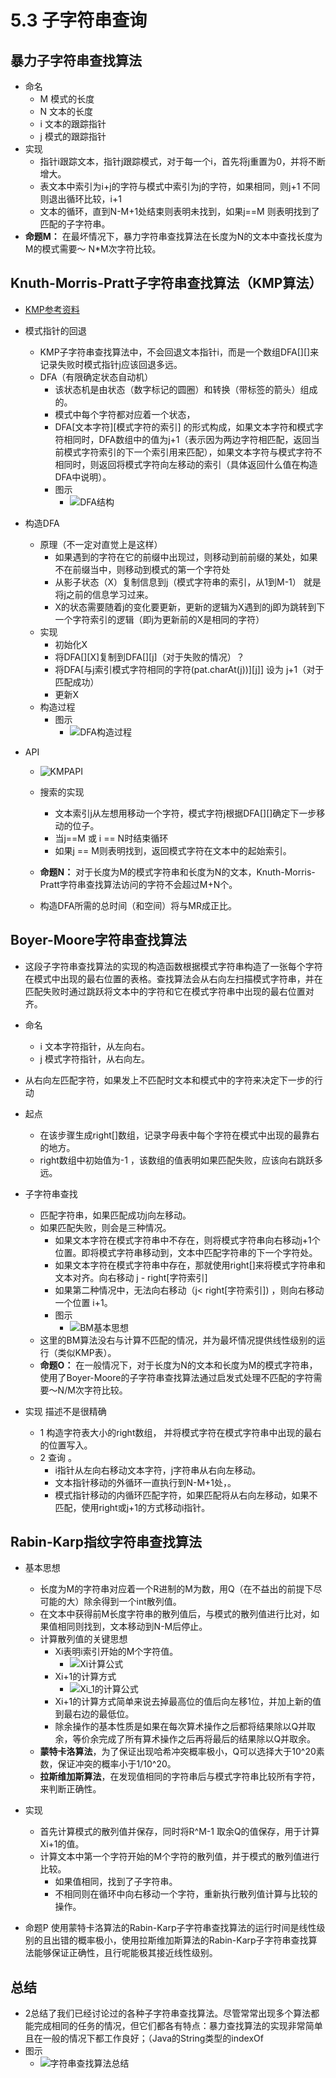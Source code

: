 # 5.3 子字符串查询



## 暴力子字符串查找算法
* 命名
  * M 模式的长度
  * N 文本的长度
  * i 文本的跟踪指针
  * j 模式的跟踪指针
* 实现
  * 指针i跟踪文本，指针j跟踪模式，对于每一个i，首先将j重置为0，并将不断增大。
  * 表文本中索引为i+j的字符与模式中索引为j的字符，如果相同，则j+1 不同则退出循环比较，i+1
  * 文本的循环，直到N-M+1处结束则表明未找到，如果j==M 则表明找到了匹配的子字符串。
* **命题M：** 在最坏情况下，暴力字符串查找算法在长度为N的文本中查找长度为M的模式需要～ N*M次字符比较。

## Knuth-Morris-Pratt子字符串查找算法（KMP算法）
* [KMP参考资料](https://mp.weixin.qq.com/s/2xzHt42Bd8uoWhhnaQfduw)

* 模式指针的回退
  * KMP子字符串查找算法中，不会回退文本指针i，而是一个数组DFA[][]来记录失败时模式指针j应该回退多远。
  * DFA（有限确定状态自动机）
    * 该状态机是由状态（数字标记的圆圈）和转换（带标签的箭头）组成的。
    * 模式中每个字符都对应着一个状态，
    * DFA[文本字符][模式字符的索引] 的形式构成，如果文本字符和模式字符相同时，DFA数组中的值为j+1（表示因为两边字符相匹配，返回当前模式字符索引的下一个索引用来匹配），如果文本字符与模式字符不相同时，则返回将模式字符向左移动的索引（具体返回什么值在构造DFA中说明）。
    * 图示
      * ![DFA结构](images/DFA结构.png)

* 构造DFA
  * 原理（不一定对直觉上是这样）
    * 如果遇到的字符在它的前缀中出现过，则移动到前前缀的某处，如果不在前缀当中，则移动到模式的第一个字符处
    * 从影子状态（X）复制信息到j（模式字符串的索引，从1到M-1） 就是将j之前的信息学习过来。
    * X的状态需要随着j的变化要更新，更新的逻辑为X遇到的j即为跳转到下一个字符索引的逻辑（即j为更新前的X是相同的字符）
  * 实现
    * 初始化X
    * 将DFA[][X]复制到DFA[][j]（对于失败的情况）？
    * 将DFA[与j索引模式字符相同的字符(pat.charAt(j))][j]] 设为 j+1（对于匹配成功）
    * 更新X
  * 构造过程
    * 图示
      * ![DFA构造过程](images/DFA构造过程.png)
* API
  * ![KMPAPI](images/KMPAPI.png)
  * 搜索的实现
    * 文本索引j从左想用移动一个字符，模式字符j根据DFA[][]确定下一步移动的位子。
    * 当j==M 或 i == N时结束循环
    * 如果j == M则表明找到，返回模式字符在文本中的起始索引。

  * **命题N：** 对于长度为M的模式字符串和长度为N的文本，Knuth-Morris-Pratt字符串查找算法访问的字符不会超过M+N个。
  * 构造DFA所需的总时间（和空间）将与MR成正比。

## Boyer-Moore字符串查找算法
* 这段子字符串查找算法的实现的构造函数根据模式字符串构造了一张每个字符在模式中出现的最右位置的表格。查找算法会从右向左扫描模式字符串，并在匹配失败时通过跳跃将文本中的字符和它在模式字符串中出现的最右位置对齐。

* 命名
  * i 文本字符指针，从左向右。
  * j 模式字符指针，从右向左。
* 从右向左匹配字符，如果发上不匹配时文本和模式中的字符来决定下一步的行动
* 起点
  * 在该步骤生成right[]数组，记录字母表中每个字符在模式中出现的最靠右的地方。
  * right数组中初始值为-1 ，该数组的值表明如果匹配失败，应该向右跳跃多远。
* 子字符串查找
  * 匹配字符串，如果匹配成功j向左移动。
  * 如果匹配失败，则会是三种情况。
    * 如果文本字符在模式字符串中不存在，则将模式字符串向右移动j+1个位置。即将模式字符串移动到，文本中匹配字符串的下一个字符处。
    * 如果文本字符在模式字符串中存在，那就使用right[]来将模式字符串和文本对齐。向右移动 j - right[字符索引]
    * 如果第二种情况中，无法向右移动（j< right[字符索引]) ，则向右移动一个位置 i+1。
    * 图示
      * ![BM基本思想](images/BM基本思想.png)
  * 这里的BM算法没右与计算不匹配的情况，并为最坏情况提供线性级别的运行（类似KMP表）。
  * **命题O：** 在一般情况下，对于长度为N的文本和长度为M的模式字符串，使用了Boyer-Moore的子字符串查找算法通过启发式处理不匹配的字符需要～N/M次字符比较。
* 实现 描述不是很精确
  * 1 构造字符表大小的right数组， 并将模式字符在模式字符串中出现的最右的位置写入。
  * 2 查询 。  
    * i指针从左向右移动文本字符，j字符串从右向左移动。
    * 文本指针移动的外循环一直执行到N-M+1处，。
    * 模式指针移动的内循环匹配字符，如果匹配将从右向左移动，如果不匹配，使用right或j+1的方式移动i指针。
  

## Rabin-Karp指纹字符串查找算法

* 基本思想
  * 长度为M的字符串对应着一个R进制的M为数，用Q（在不益出的前提下尽可能的大）除余得到一个int散列值。
  * 在文本中获得前M长度字符串的散列值后，与模式的散列值进行比对，如果值相同则找到，文本移动到N-M后停止。
  * 计算散列值的关键思想
    * Xi表明i索引开始的M个字符值。
      * ![Xi计算公式](images/Xi计算公式.png)
    * Xi+1的计算方式
      * ![Xi_1的计算公式](images/Xi_1的计算公式.png)
    * Xi+1的计算方式简单来说去掉最高位的值后向左移1位，并加上新的值到最右边的最低位。
    * 除余操作的基本性质是如果在每次算术操作之后都将结果除以Q并取余，等价余完成了所有算术操作之后再将最后的结果除以Q并取余。
  * **蒙特卡洛算法**，为了保证出现哈希冲突概率极小，Q可以选择大于10^20素数，保证冲突的概率小于1/10^20。
  * **拉斯维加斯算法**，在发现值相同的字符串后与模式字符串比较所有字符，来判断正确性。
  
* 实现
  * 首先计算模式的散列值并保存，同时将R^M-1 取余Q的值保存，用于计算Xi+1的值。
  * 计算文本中第一个字符开始的M个字符的散列值，并于模式的散列值进行比较。
    * 如果值相同，找到了子字符串。
    * 不相同则在循环中向右移动一个字符，重新执行散列值计算与比较的操作。

* 命题P 使用蒙特卡洛算法的Rabin-Karp子字符串查找算法的运行时间是线性级别的且出错的概率极小，使用拉斯维加斯算法的Rabin-Karp子字符串查找算法能够保证正确性，且行呢能极其接近线性级别。

## 总结
* 2总结了我们已经讨论过的各种子字符串查找算法。尽管常常出现多个算法都能完成相同的任务的情况，但它们都各有特点：暴力查找算法的实现非常简单且在一般的情况下都工作良好；（Java的String类型的indexOf
* 图示
  * ![字符串查找算法总结](images/字符串查找算法总结.png)